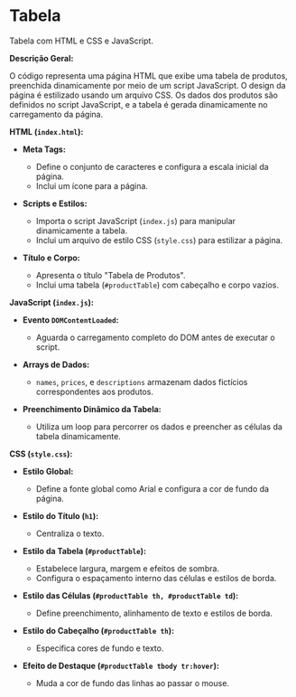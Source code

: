 # Tabela
Tabela com HTML e CSS e JavaScript.

**Descrição Geral:**

O código representa uma página HTML que exibe uma tabela de produtos, preenchida dinamicamente por meio de um script JavaScript. O design da página é estilizado usando um arquivo CSS. Os dados dos produtos são definidos no script JavaScript, e a tabela é gerada dinamicamente no carregamento da página.

**HTML (`index.html`):**

- **Meta Tags:**
  - Define o conjunto de caracteres e configura a escala inicial da página.
  - Inclui um ícone para a página.

- **Scripts e Estilos:**
  - Importa o script JavaScript (`index.js`) para manipular dinamicamente a tabela.
  - Inclui um arquivo de estilo CSS (`style.css`) para estilizar a página.

- **Título e Corpo:**
  - Apresenta o título "Tabela de Produtos".
  - Inclui uma tabela (`#productTable`) com cabeçalho e corpo vazios.

**JavaScript (`index.js`):**

- **Evento `DOMContentLoaded`:**
  - Aguarda o carregamento completo do DOM antes de executar o script.

- **Arrays de Dados:**
  - `names`, `prices`, e `descriptions` armazenam dados fictícios correspondentes aos produtos.

- **Preenchimento Dinâmico da Tabela:**
  - Utiliza um loop para percorrer os dados e preencher as células da tabela dinamicamente.

**CSS (`style.css`):**

- **Estilo Global:**
  - Define a fonte global como Arial e configura a cor de fundo da página.

- **Estilo do Título (`h1`):**
  - Centraliza o texto.

- **Estilo da Tabela (`#productTable`):**
  - Estabelece largura, margem e efeitos de sombra.
  - Configura o espaçamento interno das células e estilos de borda.

- **Estilo das Células (`#productTable th, #productTable td`):**
  - Define preenchimento, alinhamento de texto e estilos de borda.

- **Estilo do Cabeçalho (`#productTable th`):**
  - Especifica cores de fundo e texto.

- **Efeito de Destaque (`#productTable tbody tr:hover`):**
  - Muda a cor de fundo das linhas ao passar o mouse.


